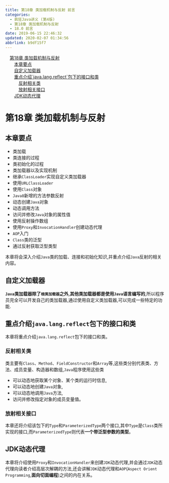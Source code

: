 ```yaml
---
title: 第18章 类加载机制与反射 前言
categories: 
  - 疯狂Java讲义 (第4版)
  - 第18章 类加载机制与反射
  - 18.0 前言
date: 2019-06-15 22:46:32
updated: 2020-02-07 01:34:56
abbrlink: b9df15f7
---
```

<div id='my_toc'><a href="/JavaReadingNotes/b9df15f7/#第18章-类加载机制与反射" class="header_1">第18章 类加载机制与反射</a>&nbsp;<br><a href="/JavaReadingNotes/b9df15f7/#本章要点" class="header_2">本章要点</a>&nbsp;<br><a href="/JavaReadingNotes/b9df15f7/#自定义加载器" class="header_2">自定义加载器</a>&nbsp;<br><a href="/JavaReadingNotes/b9df15f7/#重点介绍-java-lang-reflect-包下的接口和类" class="header_2">重点介绍`java.lang.reflect`包下的接口和类</a>&nbsp;<br><a href="/JavaReadingNotes/b9df15f7/#反射相关类" class="header_3">反射相关类</a>&nbsp;<br><a href="/JavaReadingNotes/b9df15f7/#放射相关接口" class="header_3">放射相关接口</a>&nbsp;<br><a href="/JavaReadingNotes/b9df15f7/#JDK动态代理" class="header_2">JDK动态代理</a>&nbsp;<br></div>
<style>.header_1{margin-left: 1em;}.header_2{margin-left: 2em;}.header_3{margin-left: 3em;}.header_4{margin-left: 4em;}.header_5{margin-left: 5em;}.header_6{margin-left: 6em;}</style>
<!--more-->
<script>if (navigator.platform.search('arm')==-1){document.getElementById('my_toc').style.display = 'none';}var e,p = document.getElementsByTagName('p');while (p.length>0) {e = p[0];e.parentElement.removeChild(e);}</script>

<!--end-->
# 第18章 类加载机制与反射 #
## 本章要点
- 类加载
- 类连接的过程
- 类初始化的过程
- 类加载器以及实现机制
- 继承`ClassLoader`实现自定义类加载器
- 使用`URLClassLoader`
- 使用`Class`对象
- `Java8`新增的方法参数反射
- 动态创建`Java`对象
- 动态调用方法
- 访问并修改`Java`对象的属性值
- 使用反射操作数组
- 使用`Proxy`和`InvocationHandler`创建动态代理
- `AOP`入门
- `Class`类的泛型
- 通过反射获取泛型类型

本章将会深入介绍`Java`类的加载、连接和初始化知识,并重点介绍`Java`反射的相关内容。
## 自定义加载器
**`Java`类加载器除了`根类加载器`之外,其他类加载器都是使用`Java`语言编写的**,所以程序员完全可以开发自己的类加载器,通过使用自定义类加载器,可以完成一些特定的功能.

## 重点介绍`java.lang.reflect`包下的接口和类
本章将重点介绍`java.lang.reflect`包下的接口和类。
### 反射相关类
类主要有`Class`、`Method`、`FieldConstructor`和`Array`等,这些类分别代表类、方法、成员变量、构造器和数组,`Java`程序使用这些类
- 可以动态地获取某个对象、某个类的运行时信息,
- 可以动态地创建`Java`对象,
- 可以动态地调用`Java`方法,
- 访问并修改指定对象的成员变量值。

### 放射相关接口
本章还将介绍该包下的`Type`和`ParameterizedType`两个接口,其中`Type`是`Class`类所实现的接口,而`ParameterizedType`则代表**一个带泛型参数的类型**。
## JDK动态代理
本章将介绍使用`Proxy`和`InvocationHandler`来创建`JDK`动态代理,并会通过`JDK`动态代理向读者介绍高层次解耦的方法,还会讲解`JDK`动态代理和`AOP`(`Aspect Orient Programming`,**面向切面编程**)之间的内在关系。
